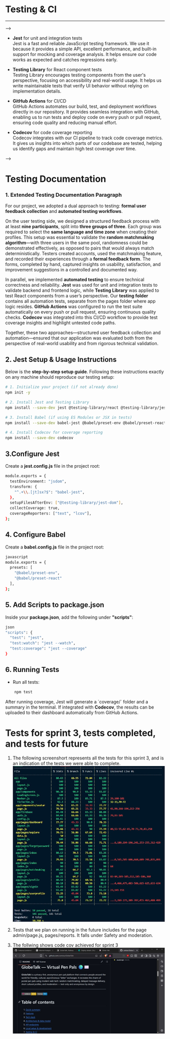 # Testing & CI


  <!-- ![Sprint Planning Screenshot](../../images/testingfront.png)

<!-- - **Jest** for unit and integration tests  
    Jest is a fast and reliable JavaScript testing framework. We use it because it provides a simple API, excellent performance, and built-in support for mocking and coverage analysis. It helps ensure our code works as expected and catches regressions early.

- **Testing Library** for React component tests  
    Testing Library encourages testing components from the user's perspective, focusing on accessibility and real-world usage. It helps us write maintainable tests that verify UI behavior without relying on implementation details.

- **GitHub Actions** for CI/CD  
    GitHub Actions automates our build, test, and deployment workflows directly in our repository. It provides seamless integration with GitHub, enabling us to run tests and deploy code on every push or pull request, ensuring code quality and reducing manual effort.

- **Codecov** for code coverage reporting  
    Codecov integrates with our CI pipeline to track code coverage metrics. It gives us insights into which parts of our codebase are tested, helping us identify gaps and maintain high test coverage over time. -->

---


<!-- ## Sprint 2 meeting evidence --> -->
  <!-- ![Sprint Planning Screenshot](../../images/testingpart1.png)
  ![Sprint Planning Screenshot](../../images/testingpart2.png)
  ![Sprint Planning Screenshot](../../images/testingpart3.png)
<img width="919" height="713" alt="image" src="https://github.com/user-attachments/assets/356e7b11-e94d-40e8-bcd0-7df9e424420c" /> -->





- **Jest** for unit and integration tests  
  Jest is a fast and reliable JavaScript testing framework. We use it because it provides a simple API, excellent performance, and built-in support for mocking and coverage analysis. It helps ensure our code works as expected and catches regressions early.

- **Testing Library** for React component tests  
  Testing Library encourages testing components from the user's perspective, focusing on accessibility and real-world usage. It helps us write maintainable tests that verify UI behavior without relying on implementation details.

- **GitHub Actions** for CI/CD  
  GitHub Actions automates our build, test, and deployment workflows directly in our repository. It provides seamless integration with GitHub, enabling us to run tests and deploy code on every push or pull request, ensuring code quality and reducing manual effort.

- **Codecov** for code coverage reporting  
  Codecov integrates with our CI pipeline to track code coverage metrics. It gives us insights into which parts of our codebase are tested, helping us identify gaps and maintain high test coverage over time.





<!-- ## Sprint 2 meeting evidence --> -->

# Testing Documentation

### 1. Extended Testing Documentation Paragraph

For our project, we adopted a dual approach to testing: **formal user feedback collection** and **automated testing workflows**.

On the user testing side, we designed a structured feedback process with at least **nine participants**, split into **three groups of three**. Each group was required to select the **same language and time zone** when creating their profiles. This setup was essential to validate the **random matchmaking algorithm**—with three users in the same pool, randomness could be demonstrated effectively, as opposed to pairs that would always match deterministically. Testers created accounts, used the matchmaking feature, and recorded their experiences through a **formal feedback form**. The forms, completed by hand, captured insights on usability, satisfaction, and improvement suggestions in a controlled and documented way.

In parallel, we implemented **automated testing** to ensure technical correctness and reliability. **Jest** was used for unit and integration tests to validate backend and frontend logic, while **Testing Library** was applied to test React components from a user’s perspective. Our **testing folder** contains all automation tests, separate from the pages folder where app logic resides. **GitHub Actions** was configured to run the test suite automatically on every push or pull request, ensuring continuous quality checks. **Codecov** was integrated into this CI/CD workflow to provide test coverage insights and highlight untested code paths.

Together, these two approaches—structured user feedback collection and automation—ensured that our application was evaluated both from the perspective of real-world usability and from rigorous technical validation.





## 2. Jest Setup & Usage Instructions

Below is the **step-by-step setup guide**. Following these instructions exactly on any machine should reproduce our testing setup:

```bash
# 1. Initialize your project (if not already done)
npm init -y
```

```bash
# 2. Install Jest and Testing Library
npm install --save-dev jest @testing-library/react @testing-library/jest-dom
```

```bash
# 3. Install Babel (if using ES Modules or JSX in tests)
npm install --save-dev babel-jest @babel/preset-env @babel/preset-react
```

```bash
# 4. Install Codecov for coverage reporting
npm install --save-dev codecov
```

## 3.Configure Jest
Create a **jest.config.js** file in the project root:
```bash
module.exports = {
  testEnvironment: "jsdom",
  transform: {
    "^.+\\.[jt]sx?$": "babel-jest",
  },
  setupFilesAfterEnv: ["@testing-library/jest-dom"],
  collectCoverage: true,
  coverageReporters: ["text", "lcov"],
};
```



## 4. Configure Babel

Create a **babel.config.js** file in the project root:

```bash
javascript
module.exports = {
  presets: [
    "@babel/preset-env",
    "@babel/preset-react"
  ],
};
```

## 5. Add Scripts to package.json

Inside your **package.json**, add the following under **"scripts"**:

```bash
json
"scripts": {
  "test": "jest",
  "test:watch": "jest --watch",
  "test:coverage": "jest --coverage"
}
```

## 6. Running Tests

* Run all tests:

```bash
    npm test
```

After running coverage, Jest will generate a \`coverage/\` folder and a summary in the terminal. If integrated with **Codecov**, the results can be uploaded to their dashboard automatically from GitHub Actions.

# Tests for sprint 3, tests completed, and tests for future
1. The following screenshort represents all the tests for this sprint 3, and is an indication of the tests we were able to complete.
  ![Sprint Review Screenshot](../../images/testsRan.jpg)

2. Tests that we plan on running in the future includes for the page admin/page.js, pages/reports. It falls under Safety and moderation.

3. The follwing shows code cov achieved for sprint 3
  ![Sprint Review Screenshot](../../images/codeCovSprint3.jpg)














